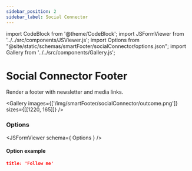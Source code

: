 ```yaml
---
sidebar_position: 2
sidebar_label: Social Connector
---
```


import CodeBlock from '@theme/CodeBlock';
import JSFormViewer from '../../src/components/JSViewer.js';
import Options from "@site/static/schemas/smartFooter/socialConnector/options.json";
import Gallery from '../../src/components/Gallery.js';

# Social Connector Footer

Render a footer with newsletter and media links.

<Gallery images={['/img/smartFooter/socialConnector/outcome.png']} sizes={[[1220, 165]]} />

### Options
<JSFormViewer schema={ Options } />

#### Option example
```json
title: 'Follow me'
```